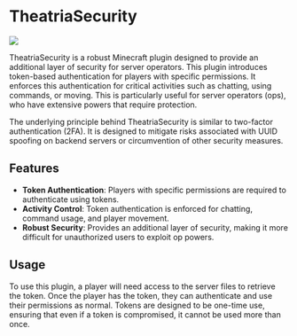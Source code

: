 # TheatriaSecurity

[![](https://jitpack.io/v/JL-III/GeneralUtils.svg)](https://jitpack.io/#JL-III/GeneralUtils)


TheatriaSecurity is a robust Minecraft plugin designed to provide an additional layer of security for server operators. This plugin introduces token-based authentication for players with specific permissions. It enforces this authentication for critical activities such as chatting, using commands, or moving. This is particularly useful for server operators (ops), who have extensive powers that require protection.

The underlying principle behind TheatriaSecurity is similar to two-factor authentication (2FA). It is designed to mitigate risks associated with UUID spoofing on backend servers or circumvention of other security measures.

## Features

- **Token Authentication**: Players with specific permissions are required to authenticate using tokens.
- **Activity Control**: Token authentication is enforced for chatting, command usage, and player movement.
- **Robust Security**: Provides an additional layer of security, making it more difficult for unauthorized users to exploit op powers.

## Usage

To use this plugin, a player will need access to the server files to retrieve the token. Once the player has the token, they can authenticate and use their permissions as normal. Tokens are designed to be one-time use, ensuring that even if a token is compromised, it cannot be used more than once.
